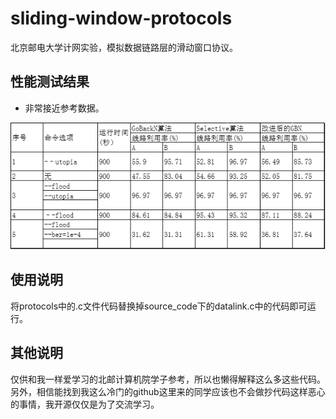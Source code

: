 # sliding-window-protocols
北京邮电大学计网实验，模拟数据链路层的滑动窗口协议。

## 性能测试结果

*   非常接近参考数据。

![experiment-results](images/results.png)

## 使用说明

将protocols中的.c文件代码替换掉source_code下的datalink.c中的代码即可运行。

## 其他说明

仅供和我一样爱学习的北邮计算机院学子参考，所以也懒得解释这么多这些代码。另外，相信能找到我这么冷门的github这里来的同学应该也不会做抄代码这样恶心的事情，我开源仅仅是为了交流学习。